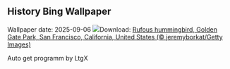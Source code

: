 ## History Bing Wallpaper
Wallpaper date: 2025-09-06
![](https://www.bing.com/th?id=OHR.RufousHummer_EN-GB7919839531_UHD.jpg&w=1000)Download: [Rufous hummingbird, Golden Gate Park, San Francisco, California, United States (© jeremyborkat/Getty Images)](https://www.bing.com/th?id=OHR.RufousHummer_EN-GB7919839531_UHD.jpg)

Auto get programm by LtgX
